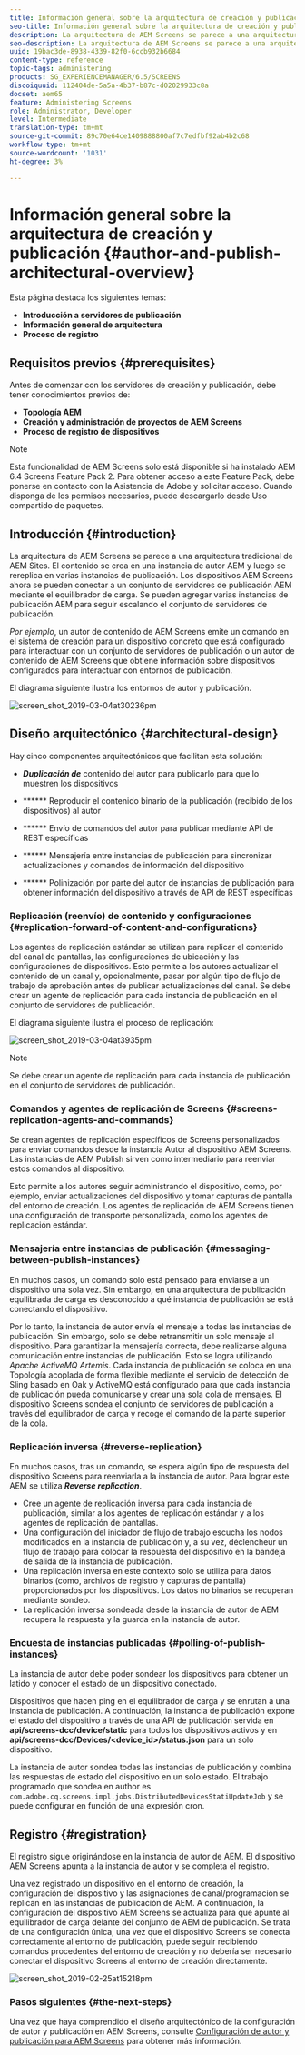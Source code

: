 ```yaml
---
title: Información general sobre la arquitectura de creación y publicación
seo-title: Información general sobre la arquitectura de creación y publicación
description: La arquitectura de AEM Screens se parece a una arquitectura tradicional de AEM Sites. El contenido se crea en una instancia de autor AEM y luego se rereplica en varias instancias de publicación. Siga esta página para obtener más información sobre la arquitectura de autor y publicación.
seo-description: La arquitectura de AEM Screens se parece a una arquitectura tradicional de AEM Sites. El contenido se crea en una instancia de autor AEM y luego se rereplica en varias instancias de publicación. Siga esta página para obtener más información sobre la arquitectura de autor y publicación.
uuid: 19bac3de-8938-4339-82f0-6ccb932b6684
content-type: reference
topic-tags: administering
products: SG_EXPERIENCEMANAGER/6.5/SCREENS
discoiquuid: 112404de-5a5a-4b37-b87c-d02029933c8a
docset: aem65
feature: Administering Screens
role: Administrator, Developer
level: Intermediate
translation-type: tm+mt
source-git-commit: 89c70e64ce1409888800af7c7edfbf92ab4b2c68
workflow-type: tm+mt
source-wordcount: '1031'
ht-degree: 3%

---
```



# Información general sobre la arquitectura de creación y publicación {#author-and-publish-architectural-overview}

Esta página destaca los siguientes temas:

* **Introducción a servidores de publicación**
* **Información general de arquitectura**
* **Proceso de registro**

## Requisitos previos {#prerequisites}

Antes de comenzar con los servidores de creación y publicación, debe tener conocimientos previos de:

* **Topología AEM**
* **Creación y administración de proyectos de AEM Screens**
* **Proceso de registro de dispositivos**

>[!NOTE]
>
>Esta funcionalidad de AEM Screens solo está disponible si ha instalado AEM 6.4 Screens Feature Pack 2. Para obtener acceso a este Feature Pack, debe ponerse en contacto con la Asistencia de Adobe y solicitar acceso. Cuando disponga de los permisos necesarios, puede descargarlo desde Uso compartido de paquetes.

## Introducción {#introduction}

La arquitectura de AEM Screens se parece a una arquitectura tradicional de AEM Sites. El contenido se crea en una instancia de autor AEM y luego se rereplica en varias instancias de publicación. Los dispositivos AEM Screens ahora se pueden conectar a un conjunto de servidores de publicación AEM mediante el equilibrador de carga. Se pueden agregar varias instancias de publicación AEM para seguir escalando el conjunto de servidores de publicación.

*Por ejemplo*, un autor de contenido de AEM Screens emite un comando en el sistema de creación para un dispositivo concreto que está configurado para interactuar con un conjunto de servidores de publicación o un autor de contenido de AEM Screens que obtiene información sobre dispositivos configurados para interactuar con entornos de publicación.

El diagrama siguiente ilustra los entornos de autor y publicación.

![screen_shot_2019-03-04at30236pm](assets/screen_shot_2019-03-04at30236pm.png)

## Diseño arquitectónico {#architectural-design}

Hay cinco componentes arquitectónicos que facilitan esta solución:

* ***Duplicación de*** contenido del autor para publicarlo para que lo muestren los dispositivos

* ****** Reproducir el contenido binario de la publicación (recibido de los dispositivos) al autor
* ****** Envío de comandos del autor para publicar mediante API de REST específicas
* ****** Mensajería entre instancias de publicación para sincronizar actualizaciones y comandos de información del dispositivo
* ****** Polinización por parte del autor de instancias de publicación para obtener información del dispositivo a través de API de REST específicas

### Replicación (reenvío) de contenido y configuraciones {#replication-forward-of-content-and-configurations}

Los agentes de replicación estándar se utilizan para replicar el contenido del canal de pantallas, las configuraciones de ubicación y las configuraciones de dispositivos. Esto permite a los autores actualizar el contenido de un canal y, opcionalmente, pasar por algún tipo de flujo de trabajo de aprobación antes de publicar actualizaciones del canal. Se debe crear un agente de replicación para cada instancia de publicación en el conjunto de servidores de publicación.

El diagrama siguiente ilustra el proceso de replicación:

![screen_shot_2019-03-04at3935pm](assets/screen_shot_2019-03-04at33935pm.png)

>[!NOTE]
>
>Se debe crear un agente de replicación para cada instancia de publicación en el conjunto de servidores de publicación.

### Comandos y agentes de replicación de Screens {#screens-replication-agents-and-commands}

Se crean agentes de replicación específicos de Screens personalizados para enviar comandos desde la instancia Autor al dispositivo AEM Screens. Las instancias de AEM Publish sirven como intermediario para reenviar estos comandos al dispositivo.

Esto permite a los autores seguir administrando el dispositivo, como, por ejemplo, enviar actualizaciones del dispositivo y tomar capturas de pantalla del entorno de creación. Los agentes de replicación de AEM Screens tienen una configuración de transporte personalizada, como los agentes de replicación estándar.

### Mensajería entre instancias de publicación {#messaging-between-publish-instances}

En muchos casos, un comando solo está pensado para enviarse a un dispositivo una sola vez. Sin embargo, en una arquitectura de publicación equilibrada de carga es desconocido a qué instancia de publicación se está conectando el dispositivo.

Por lo tanto, la instancia de autor envía el mensaje a todas las instancias de publicación. Sin embargo, solo se debe retransmitir un solo mensaje al dispositivo. Para garantizar la mensajería correcta, debe realizarse alguna comunicación entre instancias de publicación. Esto se logra utilizando *Apache ActiveMQ Artemis*. Cada instancia de publicación se coloca en una Topología acoplada de forma flexible mediante el servicio de detección de Sling basado en Oak y ActiveMQ está configurado para que cada instancia de publicación pueda comunicarse y crear una sola cola de mensajes. El dispositivo Screens sondea el conjunto de servidores de publicación a través del equilibrador de carga y recoge el comando de la parte superior de la cola.

### Replicación inversa {#reverse-replication}

En muchos casos, tras un comando, se espera algún tipo de respuesta del dispositivo Screens para reenviarla a la instancia de autor. Para lograr este AEM se utiliza ***Reverse replication***.

* Cree un agente de replicación inversa para cada instancia de publicación, similar a los agentes de replicación estándar y a los agentes de replicación de pantallas.
* Una configuración del iniciador de flujo de trabajo escucha los nodos modificados en la instancia de publicación y, a su vez, déclencheur un flujo de trabajo para colocar la respuesta del dispositivo en la bandeja de salida de la instancia de publicación.
* Una replicación inversa en este contexto solo se utiliza para datos binarios (como, archivos de registro y capturas de pantalla) proporcionados por los dispositivos. Los datos no binarios se recuperan mediante sondeo.
* La replicación inversa sondeada desde la instancia de autor de AEM recupera la respuesta y la guarda en la instancia de autor.

### Encuesta de instancias publicadas {#polling-of-publish-instances}

La instancia de autor debe poder sondear los dispositivos para obtener un latido y conocer el estado de un dispositivo conectado.

Dispositivos que hacen ping en el equilibrador de carga y se enrutan a una instancia de publicación. A continuación, la instancia de publicación expone el estado del dispositivo a través de una API de publicación servida en **api/screens-dcc/device/static** para todos los dispositivos activos y en **api/screens-dcc/Devices/&lt;device_id>/status.json** para un solo dispositivo.

La instancia de autor sondea todas las instancias de publicación y combina las respuestas de estado del dispositivo en un solo estado. El trabajo programado que sondea en author es `com.adobe.cq.screens.impl.jobs.DistributedDevicesStatiUpdateJob` y se puede configurar en función de una expresión cron.

## Registro {#registration}

El registro sigue originándose en la instancia de autor de AEM. El dispositivo AEM Screens apunta a la instancia de autor y se completa el registro.

Una vez registrado un dispositivo en el entorno de creación, la configuración del dispositivo y las asignaciones de canal/programación se replican en las instancias de publicación de AEM. A continuación, la configuración del dispositivo AEM Screens se actualiza para que apunte al equilibrador de carga delante del conjunto de AEM de publicación. Se trata de una configuración única, una vez que el dispositivo Screens se conecta correctamente al entorno de publicación, puede seguir recibiendo comandos procedentes del entorno de creación y no debería ser necesario conectar el dispositivo Screens al entorno de creación directamente.

![screen_shot_2019-02-25at15218pm](assets/screen_shot_2019-02-25at15218pm.png)

### Pasos siguientes {#the-next-steps}

Una vez que haya comprendido el diseño arquitectónico de la configuración de autor y publicación en AEM Screens, consulte [Configuración de autor y publicación para AEM Screens](author-and-publish.md) para obtener más información.
